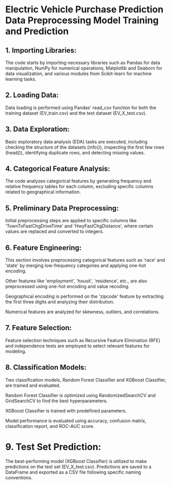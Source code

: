 # Electric Vehicle Purchase Prediction Data Preprocessing Model Training and Prediction


## 1. Importing Libraries:
The code starts by importing necessary libraries such as Pandas for data manipulation, NumPy for numerical operations, Matplotlib and Seaborn for data visualization, and various modules from Scikit-learn for machine learning tasks.

## 2. Loading Data:
Data loading is performed using Pandas' read_csv function for both the training dataset (EV_train.csv) and the test dataset (EV_X_test.csv).

## 3. Data Exploration:
Basic exploratory data analysis (EDA) tasks are executed, including checking the structure of the datasets (info()), inspecting the first few rows (head()), identifying duplicate rows, and detecting missing values.

## 4. Categorical Feature Analysis:
The code analyzes categorical features by generating frequency and relative frequency tables for each column, excluding specific columns related to geographical information.

## 5. Preliminary Data Preprocessing:
Initial preprocessing steps are applied to specific columns like 'TownToFastChgDriveTime' and 'HwyFastChgDistance', where certain values are replaced and converted to integers.

## 6. Feature Engineering:

This section involves preprocessing categorical features such as 'race' and 'state' by merging low-frequency categories and applying one-hot encoding.

Other features like 'employment', 'housit', 'residence', etc., are also preprocessed using one-hot encoding and value recoding.

Geographical encoding is performed on the 'zipcode' feature by extracting the first three digits and analyzing their distribution.

Numerical features are analyzed for skewness, outliers, and correlations.

## 7. Feature Selection:
Feature selection techniques such as Recursive Feature Elimination (RFE) and independence tests are employed to select relevant features for modeling.

## 8. Classification Models:

Two classification models, Random Forest Classifier and XGBoost Classifier, are trained and evaluated.

Random Forest Classifier is optimized using RandomizedSearchCV and GridSearchCV to find the best hyperparameters.

XGBoost Classifier is trained with predefined parameters.

Model performance is evaluated using accuracy, confusion matrix, classification report, and ROC-AUC score.

# 9. Test Set Prediction:

The best-performing model (XGBoost Classifier) is utilized to make predictions on the test set (EV_X_test.csv).
Predictions are saved to a DataFrame and exported as a CSV file following specific naming conventions.
